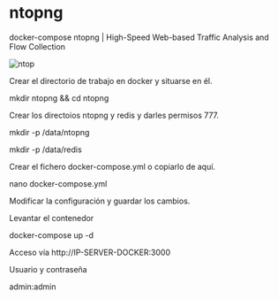 # ntopng
docker-compose ntopng | High-Speed Web-based Traffic Analysis and Flow Collection

![ntop](https://github.com/JLalib/docker-ntopng/assets/57844755/bd01f959-91f5-4c50-ad07-c1fb0d505f5a)

Crear el directorio de trabajo en docker y situarse en él.

mkdir ntopng && cd ntopng

Crear los directoios ntopng y redis y darles permisos 777.

mkdir -p /data/ntopng

mkdir -p /data/redis

Crear el fichero docker-compose.yml o copiarlo de aquí.

nano docker-compose.yml

Modificar la configuración y guardar los cambios.

Levantar el contenedor

docker-compose up -d

Acceso vía http://IP-SERVER-DOCKER:3000

Usuario y contraseña

admin:admin

